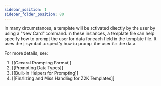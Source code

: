```yaml
---
sidebar_position: 1
sidebar_folder_position: 80
---
```

In many circumstances, a template will be activated directly by the user by using a "New Card" command. In these instances, a template file can help specify how to prompt the user for data for each field in the template file. It uses the `|` symbol to specify how to prompt the user for the data.

For more details, see:

1. [[General Prompting Format]]
2. [[Prompting Data Types]]
3. [[Built-in Helpers for Prompting]]
4. [[Finalizing and Miss Handling for Z2K Templates]]
